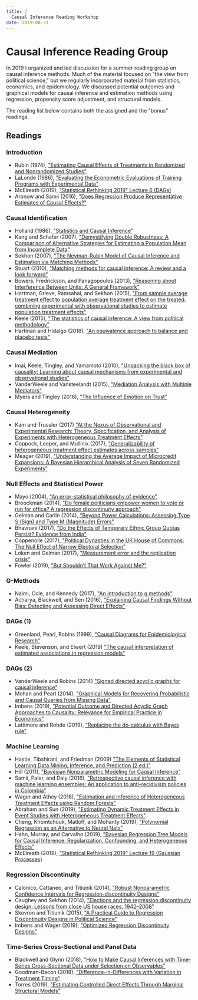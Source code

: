 ```yaml
---
title: |
  Causal Inference Reading Workshop
date: 2019-08-31
---
```


# Causal Inference Reading Group

In 2019 I organized and led discussion for a summer reading group on causal inference methods. 
Much of the material focused on "the view from political science," but we regularly incorporated material from statistics, economics, and epidemiology.
We discussed potential outcomes and graphical models for causal inference and estimation methods using regression, propensity score adjustment, and structural models.

The reading list below contains both the assigned and the "bonus" readings.

## Readings

### Introduction

- Rubin (1974), ["Estimating Causal Effects of Treatments in Randomized and Nonrandomized Studies"](http://www.fsb.muohio.edu/lij14/420_paper_Rubin74.pdf)
- LaLonde (1986), ["Evaluating the Econometric Evaluations of Training Programs with Experimental Data"](https://www.jstor.org/stable/pdf/1806062.pdf?casa_token=F5r8Z1JwiHMAAAAA:dJ7TKfvXSkhNZWr20eLIV3V7v1SuPWSh-i_98wRQl3jf4gadsB-K8UsSiWV2-QcaEj4AUR6Bpg2yG5e3wH6SRsIxEzqwzuxY5ySQ1DyE8rUqpNo8Wg)
- McElreath (2019), ["Statistical Rethinking 2019" Lecture 6 (DAGs)](https://youtu.be/l_7yIUqWBmE)
- Aronow and Samii (2016), ["Does Regression Produce Representative Estimates of Causal Effects?"](https://onlinelibrary.wiley.com/doi/pdf/10.1111/ajps.12185?casa_token=ni-7Ez1IOr0AAAAA:iaBEJKWKDCduQDQjgE1YOtbkJTtSDO9Z6-xlY7PreUPM4IzwJ634U9kZvovCAGE_25W4shlhNKnGJrQ)

### Causal Identification

- Holland (1986), ["Statistics and Causal Inference"](https://www.jstor.org/stable/pdf/2289064.pdf?casa_token=t__em5YLS3QAAAAA:bRijEbuXZ1vc8wndntsVlUSkP8HGfHtd5gzBT7xGuvtMQ4bbpxATiou0wIcWv-h7TsFeISmNgAWK3MywsZD3izZ7dlknR_Lu6iCTo-xVP4ZlZPcJ8w)
- Kang and Schafer (2007), ["Demystifying Double Robustness: A Comparison of Alternative Strategies for Estimating a Population Mean from Incomplete Data"](https://projecteuclid.org/download/pdfview_1/euclid.ss/1207580167)
- Sekhon (2007), ["The Neyman-Rubin Model of Causal Inference and Estimation via Matching Methods"](https://www.researchgate.net/profile/Henry_Brady/publication/255476843_The_Neyman-Rubin_Model_of_Causal_Inference_and_Estimation_Via_Matching_Methods/links/54d8dd670cf25013d0405ce3/The-Neyman-Rubin-Model-of-Causal-Inference-and-Estimation-Via-Matching-Methods.pdf)
- Stuart (2010), ["Matching methods for causal inference: A review and a look forward"](https://projecteuclid.org/download/pdfview_1/euclid.ss/1280841730)
- Bowers, Fredrickson, and Panagopoulos (2013), ["Reasoning about Interference Between Units: A General Framework"](https://www.jstor.org/stable/pdf/23359695.pdf?casa_token=wI0j9lMiDx0AAAAA:tnvEGu14_-fGNjbUZxLq0ln9foKBOd85zKIor3nQYj3pwxo4ch_wXQyZ_qeTSBxngpQjfOBNZwKr3ARWj1uBjGbnxWQ7LFyTWHZGX7og8udmimMLGA)
- Hartman, Grieve, Ramsahai, and Sekhon (2015), ["From sample average treatment effect to population average treatment effect on the treated: combining experimental with observational studies to estimate population treatment effects"](https://rss.onlinelibrary.wiley.com/doi/pdf/10.1111/rssa.12094)
- Keele (2015), ["The statistics of causal inference: A view from political methodology"](https://www.jstor.org/stable/pdf/24573164.pdf?casa_token=o7xKm1U2WtUAAAAA:auheq_VJJPJA_i92nhwMo0gPZAKS7NeVL9qgsAsXi2JQk0UYqInRMaVmF-EY14Siq4eS1-ZmIaSj30Dr3trXzWbzEWeoEvhNeQVT42vGxAxGqIyTQw)
- Hartman and Hidalgo (2018), ["An equivalence approach to balance and placebo tests"](https://onlinelibrary.wiley.com/doi/pdf/10.1111/ajps.12387?casa_token=fuTLoS2dIhgAAAAA:MTLN-y62YNdgtSmT7lDUAO3z4zvDsDpjGdTrwwwYbxgD4vYqJXcCTmjgtw5RxeDouIzNFrlXNmsiFw)

### Causal Mediation

- Imai, Keele, Tingley, and Yamamoto (2010), ["Unpacking the black box of causality: Learning about causal mechanisms from experimental and observational studies"](https://www.jstor.org/stable/pdf/23275352.pdf?casa_token=ijN2lRaBMnMAAAAA:Bcg68xjAPuuy-8adQxtg0fkSYL2GZqy2pAOcQj6r7aJkl3mqyQYv1qIGm_ZzLAhGD46PhBPXy_vt3vqRhr2YondO4BjuNkQzKsTz43iXYcYg11XxzA)
- VanderWeele and Vansteelandt (2015), ["Mediation Analysis with Multiple Mediators"](https://www.ncbi.nlm.nih.gov/pmc/articles/PMC4287269/pdf/nihms-633002.pdf)
- Myers and Tingley (2016), ["The Influence of Emotion on Trust"](https://www.cambridge.org/core/journals/political-analysis/article/influence-of-emotion-on-trust/2A90FCCAA46B8EF2B41308C7C80E876B)

### Causal Heterogeneity

- Kam and Trussler (2017) ["At the Nexus of Observational and Experimental Research: Theory, Specification, and Analysis of Experiments with Heterogeneous Treatment Effects"](https://link.springer.com/content/pdf/10.1007%2Fs11109-016-9379-z.pdf)
- Coppock, Leeper, and Mullinix (2017), ["Generalizability of heterogeneous treatment effect estimates across samples"](https://www.pnas.org/content/pnas/115/49/12441.full.pdf)
- Meager (2019), ["Understanding the Average Impact of Microcredit Expansions: A Bayesian Hierarchical Analysis of Seven Randomized Experiments"](http://eprints.lse.ac.uk/88190/1/app.20170299.pdf)

### Null Effects and Statistical Power

- Mayo (2004), ["An error-statistical philosophy of evidence"](https://www.phil.vt.edu/dmayo/personal_website/evidence_MAYO_opt.pdf)
- Broockman (2014), ["Do female politicians empower women to vote or run for office? A regression discontinuity approach"](https://www.sciencedirect.com/science/article/pii/S0261379413001583)
- Gelman and Carlin (2014), ["Beyond Power Calculations: Assessing Type S (Sign) and Type M (Magnitude) Errors"](https://journals.sagepub.com/doi/pdf/10.1177/1745691614551642)
- Bhavnani (2017), ["Do the Effects of Temporary Ethnic Group Quotas Persist? Evidence from India"](https://pubs.aeaweb.org/doi/pdfplus/10.1257/app.20160030)
- Coppenolle (2017), ["Political Dynasties in the UK House of Commons: The Null Effect of Narrow Electoral Selection"](https://onlinelibrary.wiley.com/doi/epdf/10.1111/lsq.12164)
- Loken and Gelman (2017), ["Measurement error and the replication crisis"](http://www.stat.columbia.edu/~gelman/research/published/measurement.pdf)
- Fowler (2019), ["But Shouldn’t That Work Against Me?"](https://thepoliticalmethodologist.com/2019/05/24/but-shouldnt-that-work-against-me/)

### G-Methods

- Naimi, Cole, and Kennedy (2017), ["An introduction to g methods"](https://watermark.silverchair.com/dyw323.pdf?token=AQECAHi208BE49Ooan9kkhW_Ercy7Dm3ZL_9Cf3qfKAc485ysgAAAjowggI2BgkqhkiG9w0BBwagggInMIICIwIBADCCAhwGCSqGSIb3DQEHATAeBglghkgBZQMEAS4wEQQMlLYhK-XfIUHDcRhIAgEQgIIB7Xps8vAzzNwv6RuE8NwHCHcE_n_w0UzDvZlYG5u0NhLLLspOzyfJjN1PbwTCUcf1zlFZ_uXQzVn8ObXIX3WwZl-9v-WYtAetq3Kf6709OeSsaQhyFo8ssXvhor-qfJ4D4zwJpCFi58sm95sQ73Ifn1z1hzUgKuNFe_xaBwP2Zkd4va0yUYj3IIzHLU6y9sauuxbWKvALysdW8se9PQdzON_lfyPTAEGLx1katG9k0kRdABGcrOL0ODhTlZHc-uODteK-jwFYqOp36qKOl1prnINhTpBVaoUKPiBqC_Rs0rzsEKBPmYtg3-0glrCi9cssBQ5L9id5v3UskEZ3immwewUuqKuHbf-1SLzTGFmBLt6u8GdOZZzLTT32mRduX-rueaZoSHD8gAE1xq123-bBTO3W7rdD2yWgG6tkTGFux91vGRhMd9PxerJ1k5UU_382jz5PomFArHwp3pwowr3INn_5Q7xlrd_OhPh0G0vyps2xQu2b9HugYVOfJVR3OBV2u9BINUCMpIhaVL3rS8ePByFhjaQVGF2iSzS7iqQ9tCIlH7xf2hSfiHjztJAGw09NkIxTyTt_Nj8HHk2wih2OMIiKhXGXlXpVYxha6m_lKDldSb_XUBQqDvCGcoUIVGVV7eFtcLkdpTq_VY-BJMw)
- Acharya, Blackwell, and Sen (2016), ["Explaining Causal Findings Without Bias: Detecting and Assessing Direct Effects"](https://pdfs.semanticscholar.org/553b/d629b87aab05781cca1f3b0e42358d74fbda.pdf)

### DAGs (1)

- Greenland, Pearl, Robins (1999), ["Causal Diagrams for Epidemiological Research"](https://ftp.cs.ucla.edu/pub/stat_ser/r251.pdf)
- Keele, Stevenson, and Elwert (2019) ["The causal interpretation of estimated associations in regression models"](https://www.cambridge.org/core/services/aop-cambridge-core/content/view/4488EC8925CF8F623CDE655E01268F6F/S2049847019000311a.pdf/causal_interpretation_of_estimated_associations_in_regression_models.pdf)

### DAGs (2)

- VanderWeele and Robins (2014) ["Signed directed acyclic graphs for causal inference"](https://www.ncbi.nlm.nih.gov/pmc/articles/PMC4239133/pdf/nihms632478.pdf)
- Mohan and Pearl (2014), ["Graphical Models for Recovering Probabilistic and Causal Queries from Missing Data"](https://papers.nips.cc/paper/5575-graphical-models-for-recovering-probabilistic-and-causal-queries-from-missing-data.pdf)
- Imbens (2019), ["Potential Outcome and Directed Acyclic Graph Approaches to Causality: Relevance for Empirical Practice in Economics"](https://arxiv.org/abs/1907.07271)
- Lattimore and Rohde (2019), ["Replacing the do-calculus with Bayes rule"](https://arxiv.org/pdf/1906.07125.pdf)

### Machine Learning

- Hastie, Tibshirani, and Friedman (2009) ["The Elements of Statistical Learning Data Mining, Inference, and Prediction (2 ed.)"](https://web.stanford.edu/~hastie/Papers/ESLII.pdf)
- Hill (2011), ["Bayesian Nonparametric Modeling for Causal Inference"](https://www.tandfonline.com/doi/pdf/10.1198/jcgs.2010.08162?casa_token=LzuXt92SeEoAAAAA:KW4xyog-6_yOMM7B5zPiqpHdUQv7eLIf0fIdHPTKMxv5FHX5mfbnb9hQnjc2EzLhU_4FjY3lh5E)
- Samii, Paler, and Daly (2016), ["Retrospective causal inference with machine learning ensembles: An application to anti-recidivism policies in Colombia"](https://www.cambridge.org/core/journals/political-analysis/article/retrospective-causal-inference-with-machine-learning-ensembles-an-application-to-antirecidivism-policies-in-colombia/B27477770599A4CE0ACB9204685EA95B)
- Wager and Athey (2018), ["Estimation and Inference of Heterogeneous Treatment Effects using Random Forests"](https://www.tandfonline.com/doi/pdf/10.1080/01621459.2017.1319839?needAccess=true)
- Abraham and Sun (2019), ["Estimating Dynamic Treatment Effects in Event Studies with Heterogeneous Treatment Effects"](http://economics.mit.edu/files/14964)
- Cheng, Khomtchouk, Matloff, and Mohanty (2019), ["Polynomial Regression as an Alternative to Neural Nets"](https://arxiv.org/pdf/1806.06850.pdf)
- Hahn, Murray, and Carvalho (2019), ["Bayesian Regression Tree Models for Causal Inference: Regularization, Confounding, and Heterogeneous Effects"](https://arxiv.org/pdf/1706.09523.pdf)
- McElreath (2019), ["Statistical Rethinking 2019" Lecture 19 (Gaussian Processes)](https://youtu.be/pwMRbt2CbSU)


### Regression Discontinuity

- Calonico, Cattaneo, and Titiunik (2014), ["Robust Nonparametric Confidence Intervals for Regression-discontinuity Designs"](https://onlinelibrary.wiley.com/doi/pdf/10.3982/ECTA11757?casa_token=ReSBtC9lfNsAAAAA:i6a-m-R6qyB0wsn5v1Y76d0MrIEalQO-QuXiknTrJCCXBXbxxWLNXyV092CCROUyWlO8gAiXrP2Nvw)
- Caughey and Sekhon (2014), ["Elections and the regression discontinuity design: Lessons from close US house races, 1942–2008"](http://zmjones.com/static/causal-inference/caughey-pa-2011.pdf)
- Skovron and Titiunik (2015), ["A Practical Guide to Regression Discontinuity
Designs in Political Science"](https://pdfs.semanticscholar.org/5461/c817976f51a4fb0073b772c03cd670be8def.pdf)
- Imbens and Wager (2019), ["Optimized Regression Discontinuity Designs"](https://www.mitpressjournals.org/doi/pdfplus/10.1162/rest_a_00793?casa_token=fhbRGkrXL4EAAAAA:UpisrmCWbq4jGpVRfrdNcSqRxbaFmPDuK6f6P17oSu4XQCY2UFaj0mNIVdHkxjVIaZItXKCv)

### Time-Series Cross-Sectional and Panel Data

- Blackwell and Glynn (2018), ["How to Make Causal Inferences with Time-Series Cross-Sectional Data under Selection on Observables"](https://www.cambridge.org/core/journals/american-political-science-review/article/how-to-make-causal-inferences-with-timeseries-crosssectional-data-under-selection-on-observables/498BE04E5AF9802EC4D33DD7A4016584)
- Goodman-Bacon (2018), ["Difference-in-Differences with Variation in Treatment Timing"](https://cdn.vanderbilt.edu/vu-my/wp-content/uploads/sites/2318/2019/04/14141044/ddtiming_9_5_2018.pdf)
- Torres (2019), ["Estimating Controlled Direct Effects Through Marginal Structural Models"](https://www.dropbox.com/s/872jdkg3dgo8ics/MSM_PSRM_2.pdf?dl=0)

